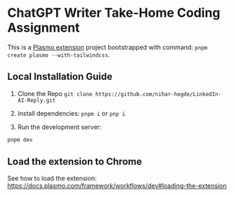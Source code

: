 # ChatGPT Writer Take-Home Coding Assignment

This is a [Plasmo extension](https://docs.plasmo.com/) project bootstrapped with command: `pnpm create plasmo --with-tailwindcss`.

## Local Installation Guide

1. Clone the Repo `git clone https://github.com/nihar-hegde/LinkedIn-AI-Reply.git`

2. Install dependencies: `pnpm i` or `pnp i`

3. Run the development server:

```bash
pnpm dev
```

## Load the extension to Chrome

See how to load the extension: https://docs.plasmo.com/framework/workflows/dev#loading-the-extension
